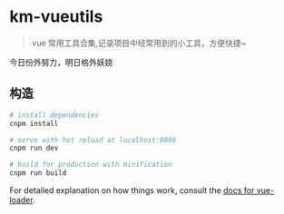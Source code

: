 # km-vueutils

> vue 常用工具合集,记录项目中经常用到的小工具，方便快捷~

今日份外努力，明日格外妖娆

## 构造

```bash
# install dependencies
cnpm install

# serve with hot reload at localhost:8080
cnpm run dev

# build for production with minification
cnpm run build
```

For detailed explanation on how things work, consult the [docs for vue-loader](http://vuejs.github.io/vue-loader).
